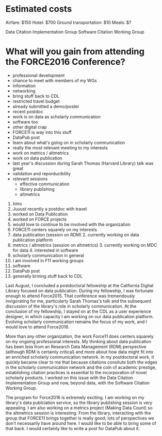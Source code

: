 # Estimated costs
Airfare: $150
Hotel: $700
Ground transportation: $10
Meals: $?

Data Citation Implementation Group
Software Citation Working Group


# What will you gain from attending the FORCE2016 Conference?



* professional development
* chance to meet with members of my WGs
* information
* networking
* bring stuff back to CDL
* restricted travel budget
* already submitted a demo/poster
* recent postdoc
* work is on data as scholarly communication
* software too
* other digital crap
* FORCE11 is way into this stuff
* DataPub post
* learn about what's going on in scholarly communication
* really the most relevant meeting to my interests
* work on metrics / altmetrics
* work on data publication
* last year's discussion during Sarah Thomas (Harvard Library) talk was great
* validation and reporducibility
* relevant sessions
  * effective communication
  * library publishing
  * altmetrics


1. Intro
  2. Juuust recently a postdoc with travel
  2. worked on Data Publication
  3. worked on FORCE projects
  4. would love to continue to be involved with the organization
1. FORCE11 centers squarely on my interests
  1. data publication (session on RDM)
    2. currently working on data publication platform
  2. metrics / altmetrics (session on altmetrics)
    3. currently working on MDC for data
    4. interested in software
  3. scholarly communication in general
2. I am involved in F11 working groups
  3. software
3. DataPub post
  4. generally brining stuff back to CDL


Last August, I concluded a postdoctoral fellowship at the California Digital Library focused on data publication.
During my fellowship, I was fortunate enough to attend Force2015.
That conference was tremendously invigorating for me, particularly Sarah Thomas's talk and the subsequent discussion of the library's role in scholarly communication.
At the conclusion of my fellowship, I stayed on at the CDL as a user experience designer, in which capacity I am working on our data publication platform.
Evolving scholarly communication remains the focus of my work, and I would love to attend Force2016.

More than any other organization, the work Force11 does centers squarely on my ongoing professional interests.
My thinking about data publication has been less from an Research Data Management (RDM) perspective (although RDM is certainly critical) and more about how data might fit into an enriched scholarly communication network.
In my postdoctoral work, it quickly became clear to me that because citations consitute both the edges in the scholarly communication network and the coin of academic prestige, establishing citation practices is essential to the incorporation of novel scholarly products.
I worked on this issue with the Data Citation Implementation Group and now, beyond data, with the Software Citation Working Group.

The program for Force2016 is extremely exciting.
I am working on my library's data publciation service, so the library publishing session is very appealing.
I am also working on a metrics project (Making Data Count) so the altmetrics session is interesting.
From the library, interacting with the group that FORCE11 brings together is really good; lots of perspectives we don't necessarily have around here.
I would like to be able to bring some of that back.
I would certainly like to write a post for DataPub about it.
